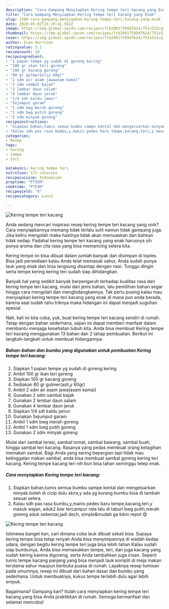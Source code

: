 ```yaml
---
description: "Cara Gampang Menyiapkan Kering tempe teri kacang yang Enak"
title: "Cara Gampang Menyiapkan Kering tempe teri kacang yang Enak"
slug: 1286-cara-gampang-menyiapkan-kering-tempe-teri-kacang-yang-enak
date: 2020-05-02T23:19:41.932Z
image: https://img-global.cpcdn.com/recipes/fcb20017599d7b24/751x532cq70/kering-tempe-teri-kacang-foto-resep-utama.jpg
thumbnail: https://img-global.cpcdn.com/recipes/fcb20017599d7b24/751x532cq70/kering-tempe-teri-kacang-foto-resep-utama.jpg
cover: https://img-global.cpcdn.com/recipes/fcb20017599d7b24/751x532cq70/kering-tempe-teri-kacang-foto-resep-utama.jpg
author: Evan Harrison
ratingvalue: 3.2
reviewcount: 10
recipeingredient:
- "1 papan tempe yg sudah di goreng kering"
- "100 gr ikan teri goreng"
- "100 gr kacang goreng"
- "80 gr gulmerasliy 60gr"
- "2 sdm air asam jawaasam kamal"
- "2 sdm sambal bajak"
- "2 lembar daun salam"
- "4 lembar daun jeruk"
- "1/4 sdt kaldu jamur"
- "Sejumput garam"
- "1 sdm bwg merah goreng"
- "1 sdm bwg putih goreng"
- "2 sdm minyak goreng"
recipeinstructions:
- "Siapkan bahan,tumis semua bumbu sampe kental dan mengeluarkan minyak.boleh di cicip dulu skira,y ada yg kurang bumbu bisa di tambah sesuai selera."
- "Kalau sdh pas rasa bumbu,y,manis pedes baru tempe,kacang,teri,y masuk wajan, aduk2 biar tercampur rata lalu di taburi bwg putih,merah goreng aduk sebentar,jadi dech, simple&amp;mudah ga bikin repot 😋"
categories:
- Resep
tags:
- kering
- tempe
- teri

katakunci: kering tempe teri 
nutrition: 173 calories
recipecuisine: Indonesian
preptime: "PT35M"
cooktime: "PT53M"
recipeyield: "4"
recipecategory: Lunch

---
```



![Kering tempe teri kacang](https://img-global.cpcdn.com/recipes/fcb20017599d7b24/751x532cq70/kering-tempe-teri-kacang-foto-resep-utama.jpg)

Anda sedang mencari inspirasi resep kering tempe teri kacang yang unik? Cara menyiapkannya memang tidak terlalu sulit namun tidak gampang juga. Jika keliru mengolah maka hasilnya tidak akan memuaskan dan bahkan tidak sedap. Padahal kering tempe teri kacang yang enak harusnya sih punya aroma dan cita rasa yang bisa memancing selera kita.

Kering tempe ini bisa dibuat dalam jumlah banyak dan disimpan di toples. Bisa jadi persediaan kalau Anda telat memasak sahur, Anda sudah punya lauk yang enak dan bisa langsung disantap dengan nasi. Tunggu dingin serta tempe kering kering teri sudah siap dihidangkan.

Banyak hal yang sedikit banyak berpengaruh terhadap kualitas rasa dari kering tempe teri kacang, mulai dari jenis bahan, lalu pemilihan bahan segar hingga cara mengolah dan menghidangkannya. Tak perlu pusing kalau mau menyiapkan kering tempe teri kacang yang enak di mana pun anda berada, karena asal sudah tahu triknya maka hidangan ini dapat menjadi suguhan spesial.


Nah, kali ini kita coba, yuk, buat kering tempe teri kacang sendiri di rumah. Tetap dengan bahan sederhana, sajian ini dapat memberi manfaat dalam membantu menjaga kesehatan tubuh kita. Anda bisa membuat Kering tempe teri kacang menggunakan 13 bahan dan 2 tahap pembuatan. Berikut ini langkah-langkah untuk membuat hidangannya.

<!--inarticleads1-->

##### Bahan-bahan dan bumbu yang digunakan untuk pembuatan Kering tempe teri kacang:

1. Siapkan 1 papan tempe yg sudah di goreng kering
1. Ambil 100 gr ikan teri goreng
1. Siapkan 100 gr kacang goreng
1. Sediakan 80 gr gulmer(asli,y 60gr)
1. Ambil 2 sdm air asam jawa(asam kamal)
1. Gunakan 2 sdm sambal bajak
1. Gunakan 2 lembar daun salam
1. Gunakan 4 lembar daun jeruk
1. Siapkan 1/4 sdt kaldu jamur
1. Gunakan Sejumput garam
1. Ambil 1 sdm bwg merah goreng
1. Ambil 1 sdm bwg putih goreng
1. Gunakan 2 sdm minyak goreng


Mulai dari sambal terasi, sambal tomat, sambal bawang, sambal buah, hingga sambal teri kacang. Rasanya yang pedas membuat orang ketagihan memakan sambal. Bagi Anda yang sering bepergian tapi tidak mau ketinggalan makan sambal, anda bisa membuat sambal goreng kering teri kacang. Kering tempe kacang teri nih bun bisa tahan seminggu tetep enak. 

<!--inarticleads2-->

##### Cara menyiapkan Kering tempe teri kacang:

1. Siapkan bahan,tumis semua bumbu sampe kental dan mengeluarkan minyak.boleh di cicip dulu skira,y ada yg kurang bumbu bisa di tambah sesuai selera.
1. Kalau sdh pas rasa bumbu,y,manis pedes baru tempe,kacang,teri,y masuk wajan, aduk2 biar tercampur rata lalu di taburi bwg putih,merah goreng aduk sebentar,jadi dech, simple&amp;mudah ga bikin repot 😋
<img src="//assets-global.cpcdn.com/assets/icons/button_play-2c75c40dde080a61004c1f40b05d8f140eaff45d7e9e6481dc71c63d2e7c4909.png" alt="Kering tempe teri kacang">

Istimewa banget kan, cari dimana coba lauk dibuat sekali bisa. Supaya kering tempe bisa tetap renyah Anda bisa menyimpannya di wadah kedap udara, dengan begitu kering tempe teri juga bisa lebih tahan Kalau sudah siap bumbunya, Anda bisa memasukkan tempe, teri, dan juga kacang yang sudah kering karena digoreng, serta Anda tambahkan juga irisan. Seperti tumis tempe kacang panjang yang bisa menjadi lauk komplit di meja makan terutama sahur maupun berbuka puasa di rumah. Layaknya resep tumisan pada umumnya, resep ini dibuat dari bahan dasar dan bumbu yang sederhana. Untuk membuatnya, kukus tempe terlebih dulu agar lebih empuk. 

Bagaimana? Gampang kan? Itulah cara menyiapkan kering tempe teri kacang yang bisa Anda praktikkan di rumah. Semoga bermanfaat dan selamat mencoba!
